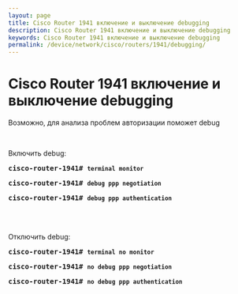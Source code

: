 ```yaml
---
layout: page
title: Cisco Router 1941 включение и выключение debugging
description: Cisco Router 1941 включение и выключение debugging
keywords: Cisco Router 1941 включение и выключение debugging
permalink: /device/network/cisco/routers/1941/debugging/
---
```


# Cisco Router 1941 включение и выключение debugging

Возможно, для анализа проблем авторизации поможет debug

<br/>

Включить debug:

<pre>
<strong>cisco-router-1941# <code>terminal monitor </code></strong>
</pre>

<pre>
<strong>cisco-router-1941# <code>debug ppp negotiation</code></strong>
</pre>

<pre>
<strong>cisco-router-1941# <code>debug ppp authentication</code></strong>
</pre>

<br/><br/>

Отключить debug:

<pre>
<strong>cisco-router-1941# <code>terminal no monitor </code></strong>
</pre>

<pre>
<strong>cisco-router-1941# <code>no debug ppp negotiation</code></strong>
</pre>

<pre>
<strong>cisco-router-1941# <code>no debug ppp authentication</code></strong>
</pre>
